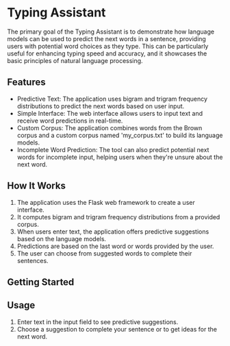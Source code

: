 # Typing Assistant



The primary goal of the Typing Assistant is to demonstrate how language models can be used to predict the next words in a sentence, providing users with potential word choices as they type. This can be particularly useful for enhancing typing speed and accuracy, and it showcases the basic principles of natural language processing.

Features
--------

-   Predictive Text: The application uses bigram and trigram frequency distributions to predict the next words based on user input.
-   Simple Interface: The web interface allows users to input text and receive word predictions in real-time.
-   Custom Corpus: The application combines words from the Brown corpus and a custom corpus named 'my_corpus.txt' to build its language models.
-   Incomplete Word Prediction: The tool can also predict potential next words for incomplete input, helping users when they're unsure about the next word.

How It Works
------------

1.  The application uses the Flask web framework to create a user interface.
2.  It computes bigram and trigram frequency distributions from a provided corpus.
3.  When users enter text, the application offers predictive suggestions based on the language models.
4.  Predictions are based on the last word or words provided by the user.
5.  The user can choose from suggested words to complete their sentences.

Getting Started
---

Usage
-----

1.  Enter text in the input field to see predictive suggestions.
2.  Choose a suggestion to complete your sentence or to get ideas for the next word.
